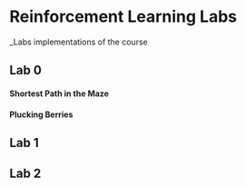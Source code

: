 # Reinforcement Learning Labs
_Labs implementations of the course

## Lab 0

#### Shortest Path in the Maze

#### Plucking Berries 

## Lab 1 

## Lab 2 


